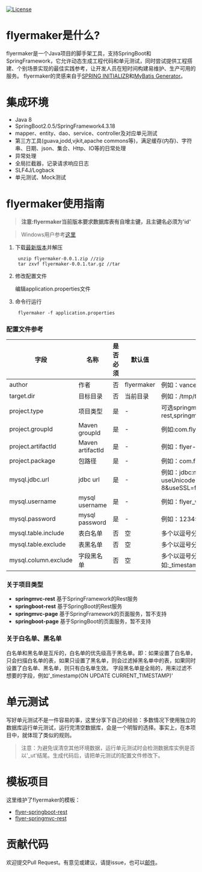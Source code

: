 [![License](https://img.shields.io/github/license/vancefantasy/flyer-maker.svg)](https://github.com/vancefantasy/flyer-maker/blob/master/LICENSE)

# flyermaker是什么?
flyermaker是一个Java项目的脚手架工具，支持SpringBoot和SpringFramework，它允许动态生成工程代码和单元测试，同时尝试提供工程搭建、个别场景实现的最佳实践参考，让开发人员在短时间构建易维护、生产可用的服务。
flyermaker的灵感来自于[SPRING INITIALIZR](https://start.spring.io/)和[MyBatis Generator](https://github.com/mybatis/generator)。

# 集成环境
- Java 8
- SpringBoot2.0.5/SpringFramework4.3.18
- mapper、entity、dao、service、controller及对应单元测试
- 第三方工具(guava,jodd,vjkit,apache commons等)，满足缓存(内存)、字符串、日期、json、集合、Http、IO等的日常处理
- 异常处理
- 全局拦截器，记录请求响应日志
- SLF4J/Logback
- 单元测试、Mock测试

# flyermaker使用指南

> **注意:flyermaker当前版本要求数据库表有自增主键，且主键名必须为'id'**

> Windows用户参考[这里](https://github.com/vancefantasy/flyer-maker/issues/4)

1. 下载[最新版本](https://github.com/vancefantasy/flyer-maker/releases)并解压

        unzip flyermaker-0.0.1.zip //zip
        tar zxvf flyermaker-0.0.1.tar.gz //tar

2. 修改配置文件

    编辑application.properties文件

3. 命令行运行

        flyermaker -f application.properties

### 配置文件参考

字段       |名称       |是否必须   |默认值  |备注
----------|----------|-------|-----------|-----------
author       |作者|否        |flyermaker|例如：vance
target.dir       |目标目录|否        |当前目录|例如：/tmp/flyermaker
project.type       |项目类型|是        |-|可选springmvc-rest,springboot-rest,springmvc-page,springboot-page
project.groupId       |Maven groupId|是        |-|例如:com.flyer
project.artifactId       |Maven artifactId|是        |-|例如：flyer-springboot-rest
project.package       |包路径|是        |-|例如：com.flyer.springmvc.rest
mysql.jdbc.url       |jdbc url|是        |-|例如：jdbc:mysql://localhost:3306/flyer?useUnicode=true&characterEncoding=utf-8&useSSL=false
mysql.username       |mysql username|是        |-|例如：flyer_w
mysql.password       |mysql password|是        |-|例如：123456
mysql.table.include       |表白名单|否        |空|多个以逗号分割，例如：user,order,t2
mysql.table.exclude       |表黑名单|否        |空|多个以逗号分割，例如：user,order,t2
mysql.column.exclude       |字段黑名单|否        |空|多个以逗号分割，例如:_timestamp,updatetime

### 关于项目类型

- **springmvc-rest** 基于SpringFramework的Rest服务
- **springboot-rest** 基于SpringBoot的Rest服务
- **springmvc-page** 基于SpringFramework的页面服务，暂不支持
- **springboot-page** 基于SpringBoot的页面服务，暂不支持

### 关于白名单、黑名单
白名单和黑名单是互斥的，白名单的优先级高于黑名单。即：如果设置了白名单，只会扫描白名单的表，如果只设置了黑名单，则会过滤掉黑名单中的表，如果同时设置了白名单、黑名单，则只有白名单生效。
字段黑名单是全局的，用来过滤不想要的字段，例如'_timestamp(ON UPDATE CURRENT_TIMESTAMP)'

# 单元测试

写好单元测试不是一件容易的事，这里分享下自己的经验：多数情况下使用独立的数据库运行单元测试，运行完清空数据库，会是一个明智的选择。事实上，在本项目中，就体现了类似的规则。
>注意：为避免误清空其他环境数据，运行单元测试时会检测数据库实例是否以'_ut'结尾。生成代码后，请把单元测试的配置文件修改下。

# 模板项目
这里维护了flyermaker的模板：
- [flyer-springboot-rest](https://github.com/vancefantasy/flyer-springboot-rest)
- [flyer-springmvc-rest](https://github.com/vancefantasy/flyer-springmvc-rest)

# 贡献代码

欢迎提交Pull Request。有意见或建议，请提issue，也可以[邮件](mailto:vance.8807@gmail.com)。
